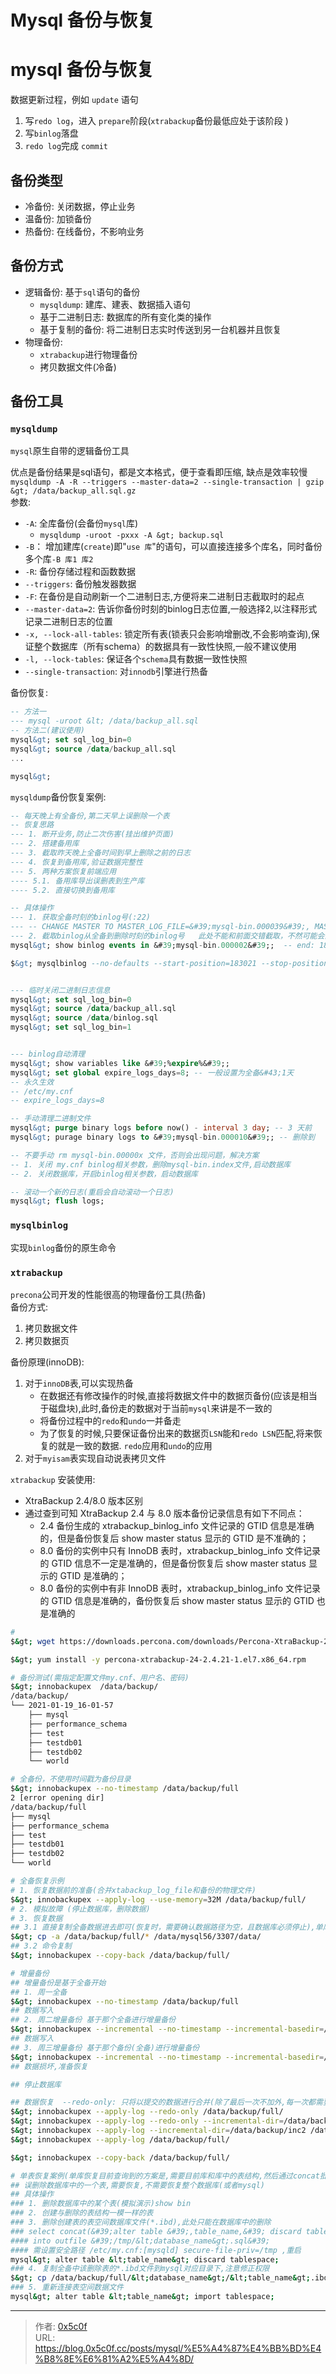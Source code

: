 # Mysql 备份与恢复


# mysql 备份与恢复
数据更新过程，例如 `update` 语句  
1. 写`redo log`，进入 `prepare`阶段(`xtrabackup`备份最低应处于该阶段  )  
2. 写`binlog`落盘  
3. `redo log`完成 `commit`  

## 备份类型 
- 冷备份: 关闭数据，停止业务 
- 温备份: 加锁备份  
- 热备份: 在线备份，不影响业务

## 备份方式 
- 逻辑备份: 基于`sql`语句的备份
  - `mysqldump`: 建库、建表、数据插入语句
  - 基于二进制日志: 数据库的所有变化类的操作 
  - 基于复制的备份: 将二进制日志实时传送到另一台机器并且恢复  
- 物理备份: 
  - `xtrabackup`进行物理备份   
  - 拷贝数据文件(冷备)  

## 备份工具 
###  `mysqldump`  
`mysql`原生自带的逻辑备份工具 

优点是备份结果是sql语句，都是文本格式，便于查看即压缩, 缺点是效率较慢
`mysqldump -A -R --triggers --master-data=2 --single-transaction | gzip &gt; /data/backup_all.sql.gz`  
参数:  
- `-A`: 全库备份(会备份`mysql`库)
  - `mysqldump -uroot -pxxx -A &gt; backup.sql`
- `-B`： 增加建库(`create`)即&#34;`use 库`&#34;的语句，可以直接连接多个库名，同时备份多个库`-B 库1 库2`
- `-R`: 备份存储过程和函数数据  
- `--triggers`: 备份触发器数据 
- `-F`: 在备份是自动刷新一个二进制日志,方便将来二进制日志截取时的起点 
- `--master-data=2`: 告诉你备份时刻的binlog日志位置,一般选择2,以注释形式记录二进制日志的位置  
- `-x, --lock-all-tables`: 锁定所有表(锁表只会影响增删改,不会影响查询),保证整个数据库（所有schema）的数据具有一致性快照,一般不建议使用
- `-l, --lock-tables`: 保证各个`schema`具有数据一致性快照  
- `--single-transaction`: 对`innodb`引擎进行热备  

备份恢复:  
```sql
-- 方法一 
--- mysql -uroot &lt; /data/backup_all.sql
-- 方法二(建议使用)
mysql&gt; set sql_log_bin=0 
mysql&gt; source /data/backup_all.sql 
...

mysql&gt; 
``` 
`mysqldump`备份恢复案例: 
```sql
-- 每天晚上有全备份,第二天早上误删除一个表
-- 恢复思路
--- 1. 断开业务,防止二次伤害(挂出维护页面) 
--- 2. 搭建备用库 
--- 3. 截取昨天晚上全备时间到早上删除之前的日志 
--- 4. 恢复到备用库,验证数据完整性
--- 5. 两种方案恢复前端应用 
---- 5.1. 备用库导出误删表到生产库 
---- 5.2. 直接切换到备用库

-- 具体操作
--- 1. 获取全备时刻的binlog号(:22) 
--- -- CHANGE MASTER TO MASTER_LOG_FILE=&#39;mysql-bin.000039&#39;, MASTER_LOG_POS=183021;
--- 2. 截取binlog从全备到删除时刻的binlog号   此处不能和前面交错截取，不然可能会出问题
mysql&gt; show binlog events in &#39;mysql-bin.000002&#39;;  -- end: 183014

$&gt; mysqlbinlog --no-defaults --start-position=183021 --stop-position=183014 /data/mysql56/3307/data/mysql-bin/mysql-bin.000039 &gt;&gt; /data/binlog.sql


--- 临时关闭二进制日志信息 
mysql&gt; set sql_log_bin=0
mysql&gt; source /data/backup_all.sql 
mysql&gt; source /data/binlog.sql
mysql&gt; set sql_log_bin=1


--- binlog自动清理 
mysql&gt; show variables like &#39;%expire%&#39;;
mysql&gt; set global expire_logs_days=8; -- 一般设置为全备&#43;1天 
-- 永久生效 
-- /etc/my.cnf 
-- expire_logs_days=8 

-- 手动清理二进制文件
mysql&gt; purge binary logs before now() - interval 3 day; -- 3 天前
mysql&gt; purage binary logs to &#39;mysql-bin.000010&#39;; -- 删除到

-- 不要手动 rm mysql-bin.00000x 文件，否则会出现问题，解决方案 
-- 1. 关闭 my.cnf binlog相关参数，删除mysql-bin.index文件,启动数据库
-- 2. 关闭数据库，开启binlog相关参数，启动数据库

-- 滚动一个新的日志(重启会自动滚动一个日志)  
mysql&gt; flush logs;
```

### `mysqlbinlog`
实现`binlog`备份的原生命令
### `xtrabackup`
`precona`公司开发的性能很高的物理备份工具(热备)   
备份方式:  
1. 拷贝数据文件  
2. 拷贝数据页

备份原理(innoDB): 
1. 对于`innoDB`表,可以实现热备
    - 在数据还有修改操作的时候,直接将数据文件中的数据页备份(应该是相当于磁盘块),此时,备份走的数据对于当前`mysql`来讲是不一致的
    - 将备份过程中的`redo`和`undo`一并备走 
    - 为了恢复的时候,只要保证备份出来的数据页`LSN`能和`redo LSN`匹配,将来恢复的就是一致的数据. `redo`应用和`undo`的应用
2. 对于`myisam`表实现自动说表拷贝文件  


`xtrabackup` 安装使用:
- XtraBackup 2.4/8.0 版本区别  
- 通过查到可知 XtraBackup 2.4 与 8.0 版本备份记录信息有如下不同点：  
  - 2.4 备份生成的 xtrabackup_binlog_info 文件记录的 GTID 信息是准确的，但是备份恢复后 show master status 显示的 GTID 是不准确的；
  - 8.0 备份的实例中只有 InnoDB 表时，xtrabackup_binlog_info 文件记录的 GTID 信息不一定是准确的，但是备份恢复后 show master status 显示的 GTID 是准确的；
  - 8.0 备份的实例中有非 InnoDB 表时，xtrabackup_binlog_info 文件记录的 GTID 信息是准确的，备份恢复后 show master status 显示的 GTID 也是准确的

```bash
# 
$&gt; wget https://downloads.percona.com/downloads/Percona-XtraBackup-2.4/Percona-XtraBackup-2.4.21/binary/redhat/7/x86_64/percona-xtrabackup-24-2.4.21-1.el7.x86_64.rpm

$&gt; yum install -y percona-xtrabackup-24-2.4.21-1.el7.x86_64.rpm

# 备份测试(需指定配置文件my.cnf、用户名、密码) 
$&gt; innobackupex  /data/backup/
/data/backup/
└── 2021-01-19_16-01-57
    ├── mysql
    ├── performance_schema
    ├── test
    ├── testdb01
    ├── testdb02
    └── world

# 全备份，不使用时间戳为备份目录 
$&gt; innobackupex --no-timestamp /data/backup/full 
2 [error opening dir]
/data/backup/full
├── mysql
├── performance_schema
├── test
├── testdb01
├── testdb02
└── world

# 全备恢复示例  
# 1. 恢复数据前的准备(合并xtabackup_log_file和备份的物理文件) 
$&gt; innobackupex --apply-log --use-memory=32M /data/backup/full/
# 2. 模拟故障 (停止数据库，删除数据)
# 3. 恢复数据
## 3.1 直接复制全备数据进去即可(恢复时，需要确认数据路径为空，且数据库必须停止),单库直接复制测试可行   
$&gt; cp -a /data/backup/full/* /data/mysql56/3307/data/ 
## 3.2 命令复制 
$&gt; innobackupex --copy-back /data/backup/full/

# 增量备份
## 增量备份是基于全备开始
## 1. 周一全备 
$&gt; innobackupex --no-timestamp /data/backup/full
## 数据写入 
## 2. 周二增量备份 基于那个全备进行增量备份 
$&gt; innobackupex --incremental --no-timestamp --incremental-basedir=/data/backup/full /data/backup/inc1
## 数据写入
## 3. 周三增量备份 基于那个备份(全备)进行增量备份
$&gt; innobackupex --incremental --no-timestamp --incremental-basedir=/data/backup/inc1 /data/backup/inc2
## 数据损坏,准备恢复 

## 停止数据库 

## 数据恢复  --redo-only: 只将以提交的数据进行合并(除了最后一次不加外,每一次都需要添加)
$&gt; innobackupex --apply-log --redo-only /data/backup/full/
$&gt; innobackupex --apply-log --redo-only --incremental-dir=/data/backup/inc1 /data/backup/full
$&gt; innobackupex --apply-log --incremental-dir=/data/backup/inc2 /data/backup/full
$&gt; innobackupex --apply-log /data/backup/full/

$&gt; innobackupex --copy-back /data/backup/full/

# 单表恢复案例(单库恢复目前查询到的方案是,需要目前库和库中的表结构,然后通过concat批量拼接断开和连接语句然后,按照单表恢复案例批量操作) 
## 误删除数据库中的一个表,需要恢复,不需要恢复整个数据库(或者mysql) 
## 具体操作 
### 1. 删除数据库中的某个表(模拟演示)show bin
### 2. 创建与删除的表结构一模一样的表 
### 3. 删除创建表的表空间数据库文件(*.ibd),此处只能在数据库中的删除 
### select concat(&#39;alter table &#39;,table_name,&#39; discard tablespace ;&#39;) from information_schema.tables where table_schema=&#39;&lt;database_name&gt;&#39; into outfile &#39;/tmp/&lt;database_name&gt;.sql&#39; ;
#### into outfile &#39;/tmp/&lt;database_name&gt;.sql&#39; 
#### 需设置安全路径 /etc/my.cnf:[mysqld] secure-file-priv=/tmp ,重启 
mysql&gt; alter table &lt;table_name&gt; discard tablespace; 
### 4. 复制全备中该删除表的*.ibd文件到mysql对应目录下,注意修正权限 
$&gt; cp /data/backup/full/&lt;database_name&gt;/&lt;table_name&gt;.ibd /path/data/&lt;database_name&gt;/&lt;table_name&gt;.ibd
### 5. 重新连接表空间数据文件 
mysql&gt; alter table &lt;table_name&gt; import tablespace; 
```



---

> 作者: [0x5c0f](https://blog.0x5c0f.cc)  
> URL: https://blog.0x5c0f.cc/posts/mysql/%E5%A4%87%E4%BB%BD%E4%B8%8E%E6%81%A2%E5%A4%8D/  

